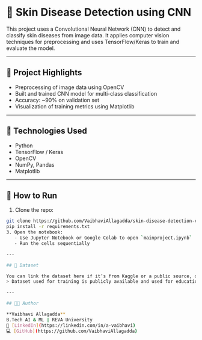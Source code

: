 # 🧪 Skin Disease Detection using CNN

This project uses a Convolutional Neural Network (CNN) to detect and classify skin diseases from image data. It applies computer vision techniques for preprocessing and uses TensorFlow/Keras to train and evaluate the model.

---

## 📌 Project Highlights

- Preprocessing of image data using OpenCV
- Built and trained CNN model for multi-class classification
- Accuracy: ~90% on validation set
- Visualization of training metrics using Matplotlib

---

## 🧠 Technologies Used

- Python
- TensorFlow / Keras
- OpenCV
- NumPy, Pandas
- Matplotlib

---

## 🚀 How to Run

1. Clone the repo:
```bash
git clone https://github.com/VaibhaviAllagadda/skin-disease-detection-cnn.git
pip install -r requirements.txt
3. Open the notebook:
   - Use Jupyter Notebook or Google Colab to open `mainproject.ipynb`
   - Run the cells sequentially

---

## 📌 Dataset

You can link the dataset here if it’s from Kaggle or a public source, or say:
> Dataset used for training is publicly available and used for educational purposes.

---

## 👩‍💻 Author

**Vaibhavi Allagadda**  
B.Tech AI & ML | REVA University  
🔗 [LinkedIn](https://linkedin.com/in/a-vaibhavi)  
💻 [GitHub](https://github.com/VaibhaviAllagadda)
